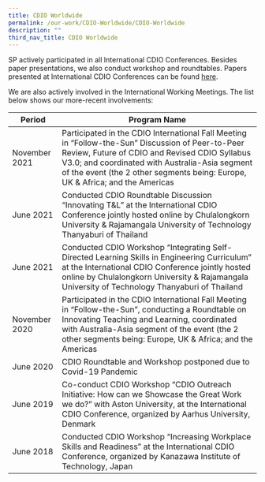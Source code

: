 ```yaml
---
title: CDIO Worldwide
permalink: /our-work/CDIO-Worldwide/CDIO-Worldwide
description: ""
third_nav_title: CDIO Worldwide
---
```

SP actively participated in all International CDIO Conferences. Besides paper presentations, we also conduct workshop and roundtables. Papers presented at International CDIO Conferences can be found [here](https://drive.google.com/drive/folders/1HOoExZrbPUlExAWW-JgQdEWVAcrNjqrD?usp=sharing).  

We are also actively involved in the International Working Meetings. The list below shows our more-recent involvements:



| Period | Program Name |
| -------- | -------- |
| November 2021     | Participated in the CDIO International Fall Meeting in “Follow-the-Sun” Discussion of Peer-to-Peer Review, Future of CDIO and Revised CDIO Syllabus V3.0; and coordinated with Australia-Asia segment of the event (the 2 other segments being: Europe, UK & Africa; and the Americas      |
| June 2021     | Conducted CDIO Roundtable Discussion “Innovating T&L” at the International CDIO Conference jointly hosted online by Chulalongkorn University & Rajamangala University of Technology Thanyaburi of Thailand      |
| June 2021     | Conducted CDIO Workshop “Integrating Self-Directed Learning Skills in Engineering Curriculum” at the International CDIO Conference jointly hosted online by Chulalongkorn University & Rajamangala University of Technology Thanyaburi of Thailand      |
| November 2020     | Participated in the CDIO International Fall Meeting in “Follow-the-Sun”, conducting a Roundtable on Innovating Teaching and Learning, coordinated with Australia-Asia segment of the event (the 2 other segments being: Europe, UK & Africa; and the Americas      |
| June 2020     | CDIO Roundtable and Workshop postponed due to Covid-19 Pandemic      |
| June 2019     | Co-conduct CDIO Workshop “CDIO Outreach Initiative: How can we Showcase the Great Work we do?” with Aston University, at the International CDIO Conference, organized by Aarhus University, Denmark      |
| June 2018     | Conducted CDIO Workshop “Increasing Workplace Skills and Readiness” at the International CDIO Conference, organized by Kanazawa Institute of Technology, Japan      |